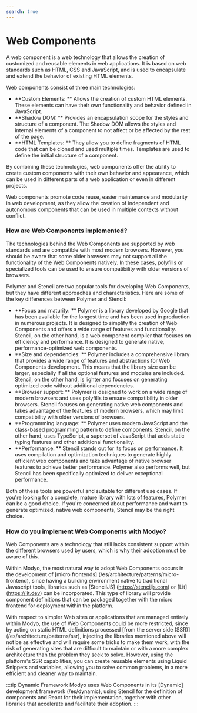 ```yaml
---
search: true
---
```


# Web Components

A web component is a web technology that allows the creation of customized and reusable elements in web applications. It is based on web standards such as HTML, CSS and JavaScript, and is used to encapsulate and extend the behavior of existing HTML elements.

Web components consist of three main technologies:

- **Custom Elements: ** Allows the creation of custom HTML elements. These elements can have their own functionality and behavior defined in JavaScript.
- **Shadow DOM: ** Provides an encapsulation scope for the styles and structure of a component. The Shadow DOM allows the styles and internal elements of a component to not affect or be affected by the rest of the page.
- **HTML Templates: ** They allow you to define fragments of HTML code that can be cloned and used multiple times. Templates are used to define the initial structure of a component.

By combining these technologies, web components offer the ability to create custom components with their own behavior and appearance, which can be used in different parts of a web application or even in different projects.

Web components promote code reuse, easier maintenance and modularity in web development, as they allow the creation of independent and autonomous components that can be used in multiple contexts without conflict.

### How are Web Components implemented?

The technologies behind the Web Components are supported by web standards and are compatible with most modern browsers. However, you should be aware that some older browsers may not support all the functionality of the Web Components natively. In these cases, polyfills or specialized tools can be used to ensure compatibility with older versions of browsers.

Polymer and Stencil are two popular tools for developing Web Components, but they have different approaches and characteristics. Here are some of the key differences between Polymer and Stencil:

- **Focus and maturity: ** Polymer is a library developed by Google that has been available for the longest time and has been used in production in numerous projects. It is designed to simplify the creation of Web Components and offers a wide range of features and functionality. Stencil, on the other hand, is a web component compiler that focuses on efficiency and performance. It is designed to generate native, performance-optimized web components.
- **Size and dependencies: ** Polymer includes a comprehensive library that provides a wide range of features and abstractions for Web Components development. This means that the library size can be larger, especially if all the optional features and modules are included. Stencil, on the other hand, is lighter and focuses on generating optimized code without additional dependencies.
- **Browser support: ** Polymer is designed to work on a wide range of modern browsers and uses polyfills to ensure compatibility in older browsers. Stencil focuses on generating native web components and takes advantage of the features of modern browsers, which may limit compatibility with older versions of browsers.
- **Programming language: ** Polymer uses modern JavaScript and the class-based programming pattern to define components. Stencil, on the other hand, uses TypeScript, a superset of JavaScript that adds static typing features and other additional functionality.
- **Performance: ** Stencil stands out for its focus on performance. It uses compilation and optimization techniques to generate highly efficient web components and take advantage of native browser features to achieve better performance. Polymer also performs well, but Stencil has been specifically optimized to deliver exceptional performance.

Both of these tools are powerful and suitable for different use cases. If you're looking for a complete, mature library with lots of features, Polymer can be a good choice. If you're concerned about performance and want to generate optimized, native web components, Stencil may be the right choice.

### How do you implement Web Components with Modyo?
Web Components are a technology that still lacks consistent support within the different browsers used by users, which is why their adoption must be aware of this.

Within Modyo, the most natural way to adopt Web Components occurs in the development of [micro frontends] (/es/architecture/patterns/micro-frontend), since having a building environment native to traditional Javascript tools, libraries such as [StencilJS] (https://stenciljs.com) or [Lit] (https://lit.dev) can be incorporated. This type of library will provide component definitions that can be packaged together with the micro frontend for deployment within the platform.

With respect to simpler Web sites or applications that are managed entirely within Modyo, the use of Web Components could be more restricted, since by acting on static HTML definitions processed [from the server side (SSR)] (/es/architecture/patterns/ssr), injecting the libraries mentioned above will not be as effective and will require some tricks to make them work, with the risk of generating sites that are difficult to maintain or with a more complex architecture than the problem they seek to solve. However, using the platform's SSR capabilities, you can create reusable elements using Liquid Snippets and variables, allowing you to solve common problems, in a more efficient and cleaner way to maintain.

:::tip Dynamic Framework
Modyo uses Web Components in its [Dynamic] development framework (/es/dynamic), using Stencil for the definition of components and React for their implementation, together with other libraries that accelerate and facilitate their adoption.
:::


